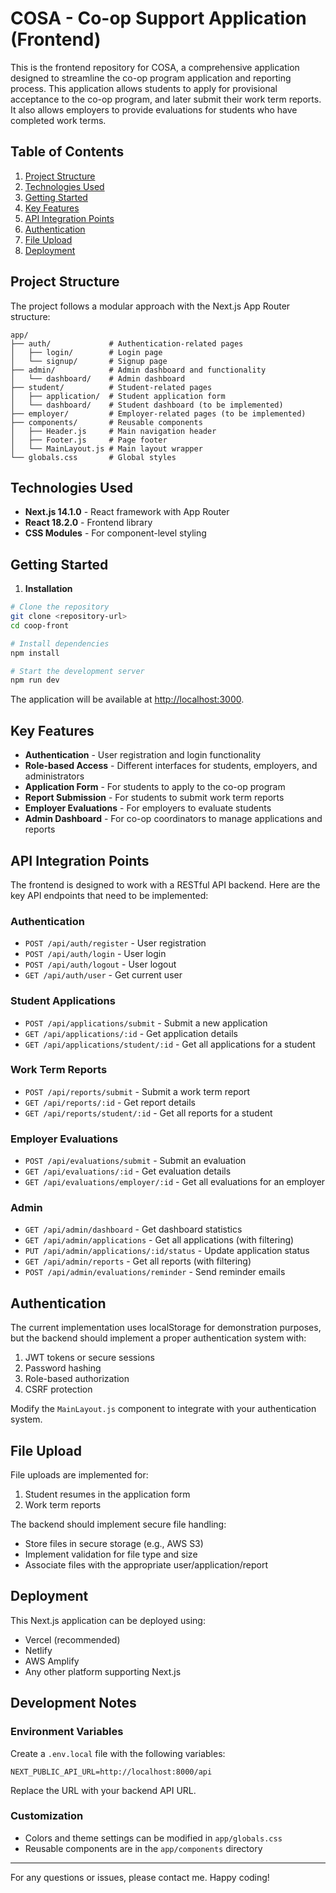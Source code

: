 # COSA - Co-op Support Application (Frontend)

This is the frontend repository for COSA, a comprehensive application designed to streamline the co-op program application and reporting process. This application allows students to apply for provisional acceptance to the co-op program, and later submit their work term reports. It also allows employers to provide evaluations for students who have completed work terms.

## Table of Contents

1. [Project Structure](#project-structure)
2. [Technologies Used](#technologies-used)
3. [Getting Started](#getting-started)
4. [Key Features](#key-features)
5. [API Integration Points](#api-integration-points)
6. [Authentication](#authentication)
7. [File Upload](#file-upload)
8. [Deployment](#deployment)

## Project Structure

The project follows a modular approach with the Next.js App Router structure:

```
app/
├── auth/             # Authentication-related pages
│   ├── login/        # Login page
│   └── signup/       # Signup page
├── admin/            # Admin dashboard and functionality
│   └── dashboard/    # Admin dashboard
├── student/          # Student-related pages
│   ├── application/  # Student application form
│   └── dashboard/    # Student dashboard (to be implemented)
├── employer/         # Employer-related pages (to be implemented)
├── components/       # Reusable components
│   ├── Header.js     # Main navigation header
│   ├── Footer.js     # Page footer
│   └── MainLayout.js # Main layout wrapper
└── globals.css       # Global styles
```

## Technologies Used

- **Next.js 14.1.0** - React framework with App Router
- **React 18.2.0** - Frontend library
- **CSS Modules** - For component-level styling

## Getting Started

1. **Installation**

```bash
# Clone the repository
git clone <repository-url>
cd coop-front

# Install dependencies
npm install

# Start the development server
npm run dev
```

The application will be available at [http://localhost:3000](http://localhost:3000).

## Key Features

- **Authentication** - User registration and login functionality
- **Role-based Access** - Different interfaces for students, employers, and administrators
- **Application Form** - For students to apply to the co-op program
- **Report Submission** - For students to submit work term reports
- **Employer Evaluations** - For employers to evaluate students
- **Admin Dashboard** - For co-op coordinators to manage applications and reports

## API Integration Points

The frontend is designed to work with a RESTful API backend. Here are the key API endpoints that need to be implemented:

### Authentication

- `POST /api/auth/register` - User registration
- `POST /api/auth/login` - User login
- `POST /api/auth/logout` - User logout
- `GET /api/auth/user` - Get current user

### Student Applications

- `POST /api/applications/submit` - Submit a new application
- `GET /api/applications/:id` - Get application details
- `GET /api/applications/student/:id` - Get all applications for a student

### Work Term Reports

- `POST /api/reports/submit` - Submit a work term report
- `GET /api/reports/:id` - Get report details
- `GET /api/reports/student/:id` - Get all reports for a student

### Employer Evaluations

- `POST /api/evaluations/submit` - Submit an evaluation
- `GET /api/evaluations/:id` - Get evaluation details
- `GET /api/evaluations/employer/:id` - Get all evaluations for an employer

### Admin

- `GET /api/admin/dashboard` - Get dashboard statistics
- `GET /api/admin/applications` - Get all applications (with filtering)
- `PUT /api/admin/applications/:id/status` - Update application status
- `GET /api/admin/reports` - Get all reports (with filtering)
- `POST /api/admin/evaluations/reminder` - Send reminder emails

## Authentication

The current implementation uses localStorage for demonstration purposes, but the backend should implement a proper authentication system with:

1. JWT tokens or secure sessions
2. Password hashing
3. Role-based authorization
4. CSRF protection

Modify the `MainLayout.js` component to integrate with your authentication system.

## File Upload

File uploads are implemented for:

1. Student resumes in the application form
2. Work term reports

The backend should implement secure file handling:
- Store files in secure storage (e.g., AWS S3)
- Implement validation for file type and size
- Associate files with the appropriate user/application/report

## Deployment

This Next.js application can be deployed using:

- Vercel (recommended)
- Netlify
- AWS Amplify
- Any other platform supporting Next.js

## Development Notes

### Environment Variables

Create a `.env.local` file with the following variables:

```
NEXT_PUBLIC_API_URL=http://localhost:8000/api
```

Replace the URL with your backend API URL.

### Customization

- Colors and theme settings can be modified in `app/globals.css`
- Reusable components are in the `app/components` directory

---

For any questions or issues, please contact me.
Happy coding!
